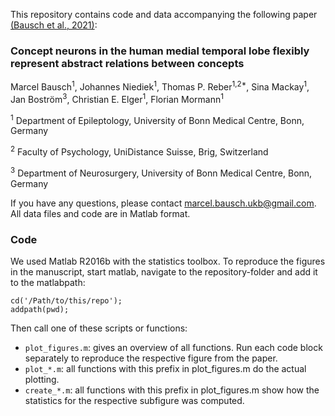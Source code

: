 This repository contains code and data accompanying the following paper [(Bausch et al., 2021)](https://www.nature.com/articles/s41467-021-26327-3): 

### Concept neurons in the human medial temporal lobe flexibly represent abstract relations between concepts 

Marcel Bausch<sup>1</sup>, Johannes Niediek<sup>1</sup>, Thomas P. Reber<sup>1,2*</sup>, Sina Mackay<sup>1</sup>, Jan Boström<sup>3</sup>, Christian E. Elger<sup>1</sup>, Florian Mormann<sup>1</sup>

<sup>1</sup> Department of Epileptology, University of Bonn Medical Centre, Bonn, Germany

<sup>2</sup> Faculty of Psychology, UniDistance Suisse, Brig, Switzerland

<sup>3</sup> Department of Neurosurgery, University of Bonn Medical Centre, Bonn, Germany


If you have any questions, please contact <marcel.bausch.ukb@gmail.com>. All data files and code are in Matlab format.


### Code
We used Matlab R2016b with the statistics toolbox. To reproduce the figures in the manuscript, start matlab, navigate to the repository-folder and add it to the matlabpath:

```
cd('/Path/to/this/repo');
addpath(pwd);
```

Then call one of these scripts or functions: 

- `plot_figures.m`: gives an overview of all functions. Run each code block separately to reproduce the respective figure from the paper.
- `plot_*.m`: all functions with this prefix in plot_figures.m do the actual plotting.
- `create_*.m`: all functions with this prefix in plot_figures.m show how the statistics for the respective subfigure was computed.
